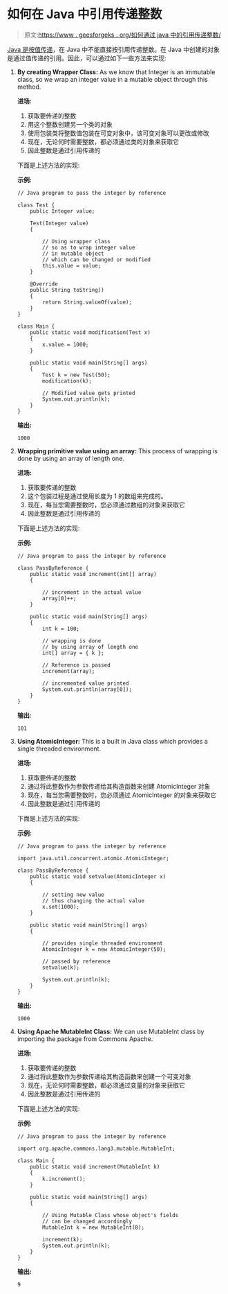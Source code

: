 # 如何在 Java 中引用传递整数

> 原文:[https://www . geesforgeks . org/如何通过 java 中的引用传递整数/](https://www.geeksforgeeks.org/how-to-pass-integer-by-reference-in-java/)

[Java 是按值传递](https://www.geeksforgeeks.org/g-fact-31-java-is-strictly-pass-by-value/)，在 Java 中不能直接按引用传递整数。在 Java 中创建的对象是通过值传递的引用。因此，可以通过如下一些方法来实现:

1.  **By creating Wrapper Class:** As we know that Integer is an immutable class, so we wrap an integer value in a mutable object through this method.

    **进场:**

    1.  获取要传递的整数
    2.  用这个整数创建另一个类的对象
    3.  使用包装类将整数值包装在可变对象中，该可变对象可以更改或修改
    4.  现在，无论何时需要整数，都必须通过类的对象来获取它
    5.  因此整数是通过引用传递的

    下面是上述方法的实现:

    **示例:**

    ```
    // Java program to pass the integer by reference

    class Test {
        public Integer value;

        Test(Integer value)
        {

            // Using wrapper class
            // so as to wrap integer value
            // in mutable object
            // which can be changed or modified
            this.value = value;
        }

        @Override
        public String toString()
        {
            return String.valueOf(value);
        }
    }

    class Main {
        public static void modification(Test x)
        {
            x.value = 1000;
        }

        public static void main(String[] args)
        {
            Test k = new Test(50);
            modification(k);

            // Modified value gets printed
            System.out.println(k);
        }
    }
    ```

    **输出:**

    ```
    1000
    ```

2.  **Wrapping primitive value using an array:** This process of wrapping is done by using an array of length one.

    **进场:**

    1.  获取要传递的整数
    2.  这个包装过程是通过使用长度为 1 的数组来完成的。
    3.  现在，每当您需要整数时，您必须通过数组的对象来获取它
    4.  因此整数是通过引用传递的

    下面是上述方法的实现:

    **示例:**

    ```
    // Java program to pass the integer by reference

    class PassByReference {
        public static void increment(int[] array)
        {

            // increment in the actual value
            array[0]++;
        }

        public static void main(String[] args)
        {
            int k = 100;

            // wrapping is done
            // by using array of length one
            int[] array = { k };

            // Reference is passed
            increment(array);

            // incremented value printed
            System.out.println(array[0]);
        }
    }
    ```

    **输出:**

    ```
    101
    ```

3.  **Using AtomicInteger:** This is a built in Java class which provides a single threaded environment.

    **进场:**

    1.  获取要传递的整数
    2.  通过将此整数作为参数传递给其构造函数来创建 AtomicInteger 对象
    3.  现在，每当您需要整数时，您必须通过 AtomicInteger 的对象来获取它
    4.  因此整数是通过引用传递的

    下面是上述方法的实现:

    **示例:**

    ```
    // Java program to pass the integer by reference

    import java.util.concurrent.atomic.AtomicInteger;

    class PassByReference {
        public static void setvalue(AtomicInteger x)
        {

            // setting new value
            // thus changing the actual value
            x.set(1000);
        }

        public static void main(String[] args)
        {

            // provides single threaded environment
            AtomicInteger k = new AtomicInteger(50);

            // passed by reference
            setvalue(k);

            System.out.println(k);
        }
    }
    ```

    **输出:**

    ```
    1000
    ```

4.  **Using Apache MutableInt Class:** We can use MutableInt class by importing the package from Commons Apache.

    **进场:**

    1.  获取要传递的整数
    2.  通过将此整数作为参数传递给其构造函数来创建一个可变对象
    3.  现在，无论何时需要整数，都必须通过变量的对象来获取它
    4.  因此整数是通过引用传递的

    下面是上述方法的实现:

    **示例:**

    ```
    // Java program to pass the integer by reference

    import org.apache.commons.lang3.mutable.MutableInt;

    class Main {
        public static void increment(MutableInt k)
        {
            k.increment();
        }

        public static void main(String[] args)
        {

            // Using Mutable Class whose object's fields
            // can be changed accordingly
            MutableInt k = new MutableInt(8);

            increment(k);
            System.out.println(k);
        }
    }
    ```

    **输出:**

    ```
    9
    ```